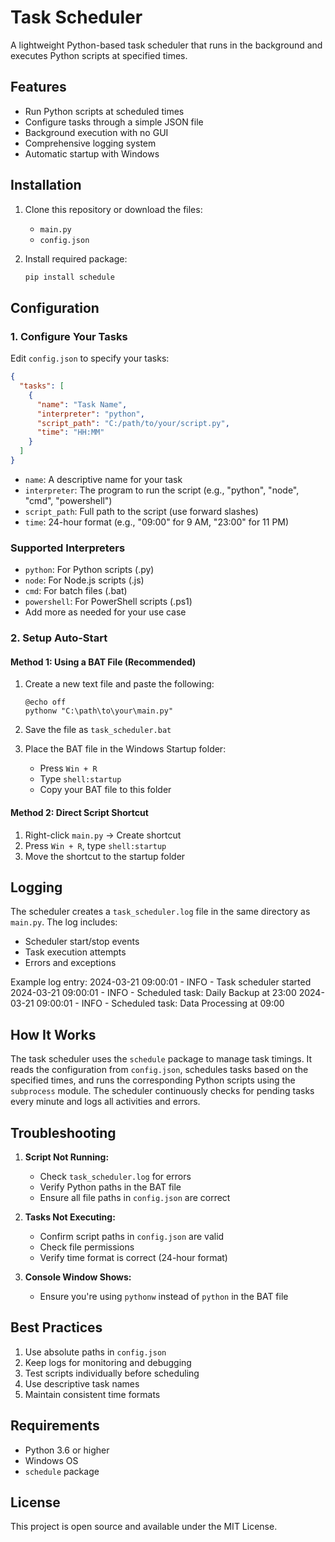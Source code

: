 # Task Scheduler

A lightweight Python-based task scheduler that runs in the background and executes Python scripts at specified times.

## Features

- Run Python scripts at scheduled times
- Configure tasks through a simple JSON file
- Background execution with no GUI
- Comprehensive logging system
- Automatic startup with Windows

## Installation

1. Clone this repository or download the files:
   - `main.py`
   - `config.json`

2. Install required package:

   ```bash
   pip install schedule
   ```

## Configuration

### 1. Configure Your Tasks

Edit `config.json` to specify your tasks:

   ```json
   {
     "tasks": [
       {
         "name": "Task Name",
         "interpreter": "python",
         "script_path": "C:/path/to/your/script.py",
         "time": "HH:MM"
       }
     ]
   }
   ```

- `name`: A descriptive name for your task
- `interpreter`: The program to run the script (e.g., "python", "node", "cmd", "powershell")
- `script_path`: Full path to the script (use forward slashes)
- `time`: 24-hour format (e.g., "09:00" for 9 AM, "23:00" for 11 PM)

### Supported Interpreters
- `python`: For Python scripts (.py)
- `node`: For Node.js scripts (.js)
- `cmd`: For batch files (.bat)
- `powershell`: For PowerShell scripts (.ps1)
- Add more as needed for your use case

### 2. Setup Auto-Start

#### Method 1: Using a BAT File (Recommended)

1. Create a new text file and paste the following:

   ```batch
   @echo off
   pythonw "C:\path\to\your\main.py"
   ```

2. Save the file as `task_scheduler.bat`

3. Place the BAT file in the Windows Startup folder:
   - Press `Win + R`
   - Type `shell:startup`
   - Copy your BAT file to this folder

#### Method 2: Direct Script Shortcut

1. Right-click `main.py` → Create shortcut
2. Press `Win + R`, type `shell:startup`
3. Move the shortcut to the startup folder

## Logging

The scheduler creates a `task_scheduler.log` file in the same directory as `main.py`. The log includes:
- Scheduler start/stop events
- Task execution attempts
- Errors and exceptions

Example log entry:
2024-03-21 09:00:01 - INFO - Task scheduler started
2024-03-21 09:00:01 - INFO - Scheduled task: Daily Backup at 23:00
2024-03-21 09:00:01 - INFO - Scheduled task: Data Processing at 09:00

## How It Works

The task scheduler uses the `schedule` package to manage task timings. It reads the configuration from `config.json`, schedules tasks based on the specified times, and runs the corresponding Python scripts using the `subprocess` module. The scheduler continuously checks for pending tasks every minute and logs all activities and errors.

## Troubleshooting

1. **Script Not Running:**
   - Check `task_scheduler.log` for errors
   - Verify Python paths in the BAT file
   - Ensure all file paths in `config.json` are correct

2. **Tasks Not Executing:**
   - Confirm script paths in `config.json` are valid
   - Check file permissions
   - Verify time format is correct (24-hour format)

3. **Console Window Shows:**
   - Ensure you're using `pythonw` instead of `python` in the BAT file

## Best Practices

1. Use absolute paths in `config.json`
2. Keep logs for monitoring and debugging
3. Test scripts individually before scheduling
4. Use descriptive task names
5. Maintain consistent time formats

## Requirements

- Python 3.6 or higher
- Windows OS
- `schedule` package

## License

This project is open source and available under the MIT License.